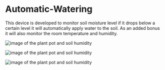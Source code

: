 # Automatic-Watering
This device is developed to monitor soil moisture level if it drops below a certain level it will automatically apply water to the soil. As an added bonus it will also monitor the room temperature and humidity. 



![image of the plant pot and soil humidity](https://lh3.googleusercontent.com/zm-VZQWWrFb5njra-Ylwuqf33V5kDZwIC4DxZcQTbNdFuwXHUfoNGC2nMzgCcuk5C9oJYlfbjhRRoQ0gw_KSrMzWKcGnkfxMx2fQGDgTn9qldNdeHGbc2aieIwXMClSLeY7E3KXq1Z7I_BbFao9hLUKnddLdKLs4FMBqN-YYKatg6vONC8v4Yhvv-VbvtEjplFacFkpqBkMVpDXARVWmZndamqLdPnXKiie_S-I8WcRK3ylrEf8BYd9lfLsIzVQyaYPwyZq3gRcrD7eXX_BDf7uUNY6vyXMUfY_6bnhnJ_5_w7PiB3RyhdJaSfF8InUDgXW07j4STvPwKjvs2MKE_eKzxb8SBpaIJUAolMwneFlOSfnyoHEB3AiTNVJ6C-pqTyKatAe3PmUYq2wsfWUja0d8oY4mtP47lsYyQgNt3kagYHcn288J9Y0K369i5ZzPUZuO-KzNyJ4AtgDrStYHR9N33ClONrUBHiTnNQvZf7wlckUTCD6_52vBmm8eZoqr_qqDKhTnoRUSIlmYfFCdn4mZFIgaGV8_VkcCGoHhlNf4yzUvY5rHzyNFHX_1ce-5OplgJ1KwEwgdVVnZU0I6JAJ0Obp58NfEgta1lYr2DOvuoxhfPnvYb5KXdSPXRmHkDEHK1Ow3J52VOLp-GbwCgAnFFa29gyqb-Sd8LYxpcFa5_m2CkPeRUsrCDnZ3qdSNo7SJPequSKZr4tCJPXWRkDpQ=w528-h937-no?authuser=0)


![image of the plant pot and soil humidity](https://lh3.googleusercontent.com/NSgLBchRr0OlMwCFvvo6qAZxV1vNanyvBrLKwztlhVDDyUA-Ho8zcpDWk3ENsg4D-JqYVyhV1c8XBesaRxU4i9DjU-pY16_9md_--LyQeq5t4667XcnAERMeR95IV_6BU-ptU1SM3pY2A1VNpsfRjkwoUcvYAnDERNYeIuWYXifE7kWL1jZNrGgxK_H4icPyYQQIV8e0R729hPSeR3YdnlRQ9TQLOA9HuPW-C0k3ZdHFhcI2nQekBS8X4vl7EXpI1qGN6LWp16rz6iAC40d_40ZSdwhNndiXzYFwOI5QkwTpO4u6KPigH6-AViIQ_leQu-Hq8Lqd9kbrteR5Mb_RjJf7usPpgyfw2LfpdWJTiVhZmBAJtXTgxgVtgj4KMinDkI0h6g9K-7nojcytDRCciLFWBSyKNaH8pWuxorWzo3MO5kO5oCZQp02cMRLe-UyUIkz3N4E1l5P8_61WIr_36kxmgX81aBwN-6SYWzGRIhUbEbcj8eb_mbM7cX119GgY-NRc0lBHQxSLDNPhZoitb9YtVIgqyYqHSzwFvidpe-NZaOOcHONgYEjo7Uxw25Tgxx9mYIXTqr8O2PKYFcMxN2BARrB4u8EnjotILYySlmIqaL1B61jqSgc2_9G2CgBbIRJlIAJFJtzjMJw6c796QZFcS9C5ezKiKXtxt-KWm4r09Llyc0egphiSuMF579rFT_JW28BQqcb6eennPJnVPp_P=w1666-h937-no?authuser=0)

![image of the plant pot and soil humidity](https://lh3.googleusercontent.com/sWit1YriXU0V-BsDDGe2_QTJ8jt5QI7IcxkfXhFhi7OIzPYP1M-2jWrVg10ja0BrhusYlGwU8uGj-kBbcZBj0Wyl3hIYfIPTHF75uX3colrfuQVhwktFyl-hBrYN_M-j_mY7WnVLsvrSXsqOpNsSbjksGPg1aej0IRb_3toLZ2VYLBEsxvgLWh1jqYUiEp5zd7vJ3bAcQxBuuXh60U25eFebk_--tkIcwWBBWYTROy9gfYREoCRQuXUJ7eOjJhqQc7zav8s4jwKNxA151ihiIEajr9H13rFsom8Sv6_smblDq-VzQcLl_qr9sGbRfl-YdOFs8USL7lzmZQJ3xakbtsPEGQn-aAR2kM5rJh5PdSp1c7CpLgsbeJrVw_NyQPMssYvYQ_42OO9HZmySHPvHb4IEtG5yC47vhnzK-Gw_ZL3raz9rigna1f0RW7jf70TSpufVPqkpzHFRspegMeyff1LLJ3_ISPRUC-81KDqKnh3Fk-TVWoLH79aYZz6bCspw15AiFGFA-zH7iq70V8OuspL5iqjMfVB5RGyxFJ58xdbehC9y0MilmwArNscZNedN23hAgWm_acgPbB6XJIP6uScfQ5cXH4foza0WQCmJH2M-jqiGn42V00MEuQqQYIj3Nu3hpqrNaz-cTqOzSiGKbuybtyyrwvsKebzdeHXimlNFiGwqRInXyRdOlWMh9YFXZcTzVZPhyzQVAlmysUdHteng=w528-h937-no?authuser=0)
